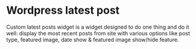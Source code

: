 # Wordpress latest post
Custom latest posts widget is a widget designed to do one thing and do it well: display the most recent posts from site with various options like post type, featured image, date show &amp; featured image show/hide feature.
